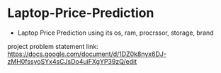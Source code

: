 # Laptop-Price-Prediction
- Laptop Price Prediction using its os, ram, procrssor, storage, brand

project problem statement link: https://docs.google.com/document/d/1DZ0k8nyx6DJ-zMH0fssyoSYx4sCJsDo4uiFXgYP39zQ/edit
